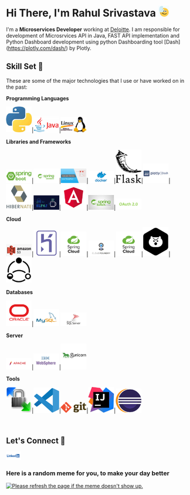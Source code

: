 
<h1>Hi There, I'm Rahul Srivastava <img  src="Media/highfive.gif" width="30px"></h1>

I'm a **Microservices Developer** working at [Deloitte](https://www2.deloitte.com/in/en.html). I am responsible for development of Microsrvices API in Java, FAST API implementation and Python Dashboard development using python Dashboarding tool [Dash] (https://plotly.com/dash/) by Plotly.

## Skill Set :muscle:

These are some of the major technologies that I use or have worked on in the past:

**Programming Languages**

<img title="Python" alt="Python" width="70px" src="Media/python.jpg" />|<img alt="Java" title="Java" width="70px" src="Media/JavaLogo.png">|<img title="Shell Script" alt="shell script" width="70px" src="Media/shell.jpg">

**Libraries and Frameworks**

<img title="SpringBoot" alt="SpringBoot" width="70px" src="Media/Springboot.png">|<img title="Spring Security" alt="SpringSecurity" width="70px" src="Media/SpringSecurity.png">|<img title="Java Executors" alt="Java Executors" width="70px" src="Media/Executors.jpg">|<img title="Docker" alt="Docker" width="70px" src="Media/docker.png">|<img title="Flask" alt="Flask" width="70px" src="Media/Flask.png">|<img title="Python Dash" alt="Python Dash" width="70px" src="Media/Dash.png">|<img title="Hibernate" alt="Hibernate" width="70px" src="Media/Hibernate.png">|<img title="SLF4J" alt="SLF4J" width="70px" src="Media/slf4j.png">|<img title="Angular" alt="Angular" width="70px" src="Media/Angular.png">|<img title="SJR 352 Spring Batch" alt="SJR 352 Spring Batch" width="70px" src="Media/Spring Batch.jpg">|<img title="OAuth" alt="OAuth" width="70px" src="Media/OAuth2.0.png">

**Cloud**

<img title="Amazon S3" alt="Amazon S3" width="70px" src="Media/AmazonS3.png">|<img title="Heroku" alt="Heroku" width="70px" src="Media/Heroku.png">|<img title="Spring Cloud" alt="SpringCloud" width="70px" src="Media/springCloud.png">|<img title="Pivotal Cloud Foundry" alt="PCF" width="70px" src="Media/pcf.png">|<img title="" alt="SpringCloud" width="70px" src="Media/springCloud.png">|<img title="Hystrix" alt="Hystrix" width="70px" src="Media/Hystrix.png">|<img title="Resilience4J" alt="Resilience4J" width="70px" src="Media/Resilience.png">



**Databases**

<img title="Oracle" alt="Oracle" width="70px" src="Media/Oracle.png">|<img title="MSSql Server" alt="MSSQL" width="70px" src="Media/mysql logo.png">
<img title="MySql" alt="MySql" width="70px" src="Media/MySql.png"> <br>


**Server**

<img title="Apache" alt="Apache" width="70px" src="Media/Apache.png">|<img title="IBM Websphere" alt="IBM Websphere" width="70px" src="Media/IBMWebspherejpg.jpg">|<img title="Gunicorn" alt="Gunicorn" width="70px" src="Media/guicorn.png"> <br>


**Tools**

<img title="WinScp" alt="WinScp" width="70px" src="Media/winscp.jpg">|<img title="VS Code" alt="VS Code" width="70px" src="Media/vscode.png">|<img title="git" alt="git" width="70px" src="Media/git.png">|<img title="IntelliJ" alt="IntelliJ" width="70px" src="Media/IntelliJ.jpg">|<img title="Eclipse" alt="Eclipse" width="70px" src="Media/eclipse.png">


<br>

## Let's Connect :handshake:

<a href="https://www.linkedin.com/in/rahul-shrivastava-842514116/"><img src="Media/linkedin.png" width="40"></a>


### Here is a random meme for you, to make your day better
<a href="https://github.com/techytushar/random-memer"><img src='https://random-memer.herokuapp.com/' title="Meme" alt="Please refresh the page if the meme doesn't show up." height="400"></a>

